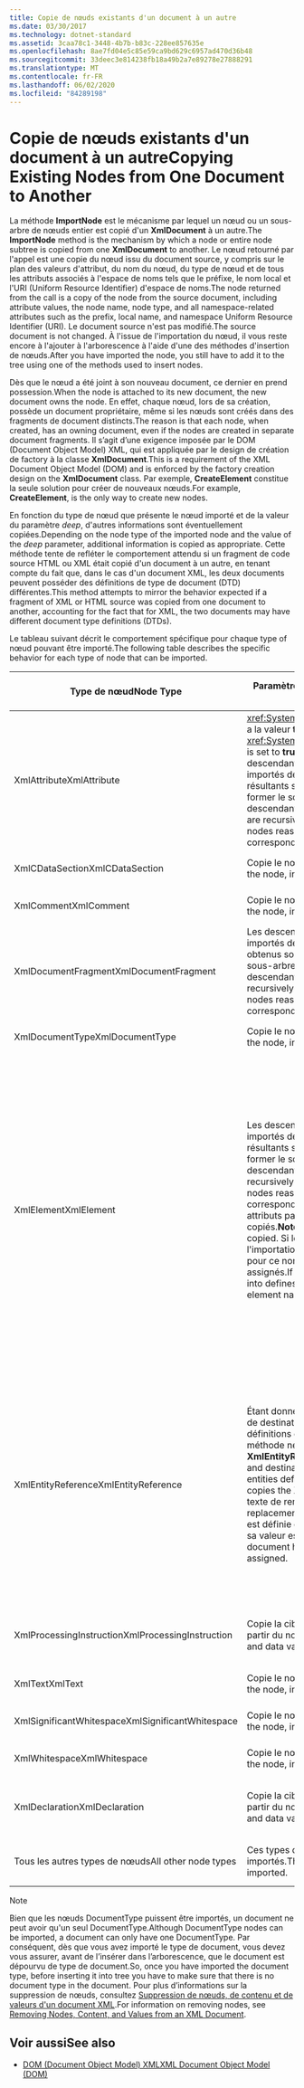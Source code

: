```yaml
---
title: Copie de nœuds existants d'un document à un autre
ms.date: 03/30/2017
ms.technology: dotnet-standard
ms.assetid: 3caa78c1-3448-4b7b-b83c-228ee857635e
ms.openlocfilehash: 8ae7fd04e5c85e59ca9bd629c6957ad470d36b48
ms.sourcegitcommit: 33deec3e814238fb18a49b2a7e89278e27888291
ms.translationtype: MT
ms.contentlocale: fr-FR
ms.lasthandoff: 06/02/2020
ms.locfileid: "84289198"
---
```

# <a name="copying-existing-nodes-from-one-document-to-another"></a><span data-ttu-id="3c102-102">Copie de nœuds existants d'un document à un autre</span><span class="sxs-lookup"><span data-stu-id="3c102-102">Copying Existing Nodes from One Document to Another</span></span>
<span data-ttu-id="3c102-103">La méthode **ImportNode** est le mécanisme par lequel un nœud ou un sous-arbre de nœuds entier est copié d'un **XmlDocument** à un autre.</span><span class="sxs-lookup"><span data-stu-id="3c102-103">The **ImportNode** method is the mechanism by which a node or entire node subtree is copied from one **XmlDocument** to another.</span></span> <span data-ttu-id="3c102-104">Le nœud retourné par l'appel est une copie du nœud issu du document source, y compris sur le plan des valeurs d'attribut, du nom du nœud, du type de nœud et de tous les attributs associés à l'espace de noms tels que le préfixe, le nom local et l'URI (Uniform Resource Identifier) d'espace de noms.</span><span class="sxs-lookup"><span data-stu-id="3c102-104">The node returned from the call is a copy of the node from the source document, including attribute values, the node name, node type, and all namespace-related attributes such as the prefix, local name, and namespace Uniform Resource Identifier (URI).</span></span> <span data-ttu-id="3c102-105">Le document source n'est pas modifié.</span><span class="sxs-lookup"><span data-stu-id="3c102-105">The source document is not changed.</span></span> <span data-ttu-id="3c102-106">À l'issue de l'importation du nœud, il vous reste encore à l'ajouter à l'arborescence à l'aide d'une des méthodes d'insertion de nœuds.</span><span class="sxs-lookup"><span data-stu-id="3c102-106">After you have imported the node, you still have to add it to the tree using one of the methods used to insert nodes.</span></span>  
  
 <span data-ttu-id="3c102-107">Dès que le nœud a été joint à son nouveau document, ce dernier en prend possession.</span><span class="sxs-lookup"><span data-stu-id="3c102-107">When the node is attached to its new document, the new document owns the node.</span></span> <span data-ttu-id="3c102-108">En effet, chaque nœud, lors de sa création, possède un document propriétaire, même si les nœuds sont créés dans des fragments de document distincts.</span><span class="sxs-lookup"><span data-stu-id="3c102-108">The reason is that each node, when created, has an owning document, even if the nodes are created in separate document fragments.</span></span> <span data-ttu-id="3c102-109">Il s’agit d’une exigence imposée par le DOM (Document Object Model) XML, qui est appliquée par le design de création de factory à la classe **XmlDocument**.</span><span class="sxs-lookup"><span data-stu-id="3c102-109">This is a requirement of the XML Document Object Model (DOM) and is enforced by the factory creation design on the **XmlDocument** class.</span></span> <span data-ttu-id="3c102-110">Par exemple, **CreateElement** constitue la seule solution pour créer de nouveaux nœuds.</span><span class="sxs-lookup"><span data-stu-id="3c102-110">For example, **CreateElement**, is the only way to create new nodes.</span></span>  
  
 <span data-ttu-id="3c102-111">En fonction du type de nœud que présente le nœud importé et de la valeur du paramètre *deep*, d'autres informations sont éventuellement copiées.</span><span class="sxs-lookup"><span data-stu-id="3c102-111">Depending on the node type of the imported node and the value of the *deep* parameter, additional information is copied as appropriate.</span></span> <span data-ttu-id="3c102-112">Cette méthode tente de refléter le comportement attendu si un fragment de code source HTML ou XML était copié d'un document à un autre, en tenant compte du fait que, dans le cas d'un document XML, les deux documents peuvent posséder des définitions de type de document (DTD) différentes.</span><span class="sxs-lookup"><span data-stu-id="3c102-112">This method attempts to mirror the behavior expected if a fragment of XML or HTML source was copied from one document to another, accounting for the fact that for XML, the two documents may have different document type definitions (DTDs).</span></span>  
  
 <span data-ttu-id="3c102-113">Le tableau suivant décrit le comportement spécifique pour chaque type of nœud pouvant être importé.</span><span class="sxs-lookup"><span data-stu-id="3c102-113">The following table describes the specific behavior for each type of node that can be imported.</span></span>  
  
|<span data-ttu-id="3c102-114">Type de nœud</span><span class="sxs-lookup"><span data-stu-id="3c102-114">Node Type</span></span>|<span data-ttu-id="3c102-115">Paramètre *deep* avec la valeur true</span><span class="sxs-lookup"><span data-stu-id="3c102-115">*deep* parameter is true</span></span>|<span data-ttu-id="3c102-116">Paramètre *deep* avec la valeur false</span><span class="sxs-lookup"><span data-stu-id="3c102-116">*deep* parameter is false</span></span>|  
|---------------|------------------------------|-------------------------------|  
|<span data-ttu-id="3c102-117">XmlAttribute</span><span class="sxs-lookup"><span data-stu-id="3c102-117">XmlAttribute</span></span>|<span data-ttu-id="3c102-118"><xref:System.Xml.XmlAttribute.Specified%2A> a la valeur **true** sur XmlAttribute.</span><span class="sxs-lookup"><span data-stu-id="3c102-118">The <xref:System.Xml.XmlAttribute.Specified%2A> is set to **true** on the XmlAttribute.</span></span> <span data-ttu-id="3c102-119">Les descendants du **XmlAttribute** source sont importés de façon récursive et les nœuds résultants sont assemblés à nouveau pour former le sous-arbre correspondant.</span><span class="sxs-lookup"><span data-stu-id="3c102-119">The descendants of the source **XmlAttribute** are recursively imported and the resulting nodes reassembled to form the corresponding subtree.</span></span>|<span data-ttu-id="3c102-120">Le paramètre *deep* ne s'applique pas aux nœuds **XmlAttribute**, parce qu'ils emportent toujours avec eux leurs nœuds enfants lorsqu'ils sont importés.</span><span class="sxs-lookup"><span data-stu-id="3c102-120">The *deep* parameter does not apply to **XmlAttribute** nodes, because they always carry their child nodes with them when imported.</span></span>|  
|<span data-ttu-id="3c102-121">XmlCDataSection</span><span class="sxs-lookup"><span data-stu-id="3c102-121">XmlCDataSection</span></span>|<span data-ttu-id="3c102-122">Copie le nœud avec ses données.</span><span class="sxs-lookup"><span data-stu-id="3c102-122">Copies the node, including its data.</span></span>|<span data-ttu-id="3c102-123">Copie le nœud avec ses données.</span><span class="sxs-lookup"><span data-stu-id="3c102-123">Copies the node, including its data.</span></span>|  
|<span data-ttu-id="3c102-124">XmlComment</span><span class="sxs-lookup"><span data-stu-id="3c102-124">XmlComment</span></span>|<span data-ttu-id="3c102-125">Copie le nœud avec ses données.</span><span class="sxs-lookup"><span data-stu-id="3c102-125">Copies the node, including its data.</span></span>|<span data-ttu-id="3c102-126">Copie le nœud avec ses données.</span><span class="sxs-lookup"><span data-stu-id="3c102-126">Copies the node, including its data.</span></span>|  
|<span data-ttu-id="3c102-127">XmlDocumentFragment</span><span class="sxs-lookup"><span data-stu-id="3c102-127">XmlDocumentFragment</span></span>|<span data-ttu-id="3c102-128">Les descendants du nœud source sont importés de manière récursive et les nœuds obtenus sont réassemblés pour former le sous-arbre correspondant.</span><span class="sxs-lookup"><span data-stu-id="3c102-128">The descendants of the source node are recursively imported and the resulting nodes reassembled to form the corresponding subtree.</span></span>|<span data-ttu-id="3c102-129">Un **XmlDocumentFragment** vide est créé.</span><span class="sxs-lookup"><span data-stu-id="3c102-129">An empty **XmlDocumentFragment** is created.</span></span>|  
|<span data-ttu-id="3c102-130">XmlDocumentType</span><span class="sxs-lookup"><span data-stu-id="3c102-130">XmlDocumentType</span></span>|<span data-ttu-id="3c102-131">Copie le nœud avec ses données.\*</span><span class="sxs-lookup"><span data-stu-id="3c102-131">Copies the node, including its data.\*</span></span>|<span data-ttu-id="3c102-132">Copie le nœud avec ses données.\*</span><span class="sxs-lookup"><span data-stu-id="3c102-132">Copies the node, including its data.\*</span></span>|  
|<span data-ttu-id="3c102-133">XmlElement</span><span class="sxs-lookup"><span data-stu-id="3c102-133">XmlElement</span></span>|<span data-ttu-id="3c102-134">Les descendants de l'élément source sont importés de façon récursive et les nœuds résultants sont assemblés à nouveau pour former le sous-arbre correspondant.</span><span class="sxs-lookup"><span data-stu-id="3c102-134">The descendants of the source element are recursively imported and the resulting nodes reassembled to form the corresponding subtree.</span></span> <span data-ttu-id="3c102-135">**Remarque :** les attributs par défaut ne sont pas copiés.</span><span class="sxs-lookup"><span data-stu-id="3c102-135">**Note:**  Default attributes are not copied.</span></span> <span data-ttu-id="3c102-136">Si le document destinataire de l'importation définit des attributs par défaut pour ce nom d'élément, ces attributs sont assignés.</span><span class="sxs-lookup"><span data-stu-id="3c102-136">If the document being imported into defines default attributes for this element name, those are assigned.</span></span>|<span data-ttu-id="3c102-137">Les nœuds d'attribut spécifiés de l'élément source sont importés et les nœuds **XmlAttribute** générés sont joints au nouvel élément.</span><span class="sxs-lookup"><span data-stu-id="3c102-137">Specified attribute nodes of the source element are imported, and the generated **XmlAttribute** nodes are attached to the new element.</span></span> <span data-ttu-id="3c102-138">Les nœuds descendants ne sont pas copiés.</span><span class="sxs-lookup"><span data-stu-id="3c102-138">The descendant nodes are not copied.</span></span> <span data-ttu-id="3c102-139">**Remarque :** les attributs par défaut ne sont pas copiés.</span><span class="sxs-lookup"><span data-stu-id="3c102-139">**Note:**  Default attributes are not copied.</span></span> <span data-ttu-id="3c102-140">Si le document destinataire de l'importation définit des attributs par défaut pour ce nom d'élément, ces attributs sont assignés.</span><span class="sxs-lookup"><span data-stu-id="3c102-140">If the document being imported into defines default attributes for this element name, those are assigned.</span></span>|  
|<span data-ttu-id="3c102-141">XmlEntityReference</span><span class="sxs-lookup"><span data-stu-id="3c102-141">XmlEntityReference</span></span>|<span data-ttu-id="3c102-142">Étant donné que les documents source et de destination peuvent comporter des définitions différentes des entités, cette méthode ne copie que le nœud **XmlEntityReference**.</span><span class="sxs-lookup"><span data-stu-id="3c102-142">Because the source and destination documents could have the entities defined differently, this method only copies the **XmlEntityReference** node.</span></span> <span data-ttu-id="3c102-143">Le texte de remplacement n'est pas inclus.</span><span class="sxs-lookup"><span data-stu-id="3c102-143">The replacement text is not included.</span></span> <span data-ttu-id="3c102-144">Si l'entité est définie dans le document de destination, sa valeur est assignée.</span><span class="sxs-lookup"><span data-stu-id="3c102-144">If the destination document has the entity defined, its value is assigned.</span></span>|<span data-ttu-id="3c102-145">Étant donné que les documents source et de destination peuvent comporter des définitions différentes des entités, cette méthode ne copie que le nœud **XmlEntityReference**.</span><span class="sxs-lookup"><span data-stu-id="3c102-145">Because the source and destination documents could have the entities defined differently, this method only copies the **XmlEntityReference** node.</span></span> <span data-ttu-id="3c102-146">Le texte de remplacement n'est pas inclus.</span><span class="sxs-lookup"><span data-stu-id="3c102-146">The replacement text is not included.</span></span> <span data-ttu-id="3c102-147">Si l'entité est définie dans le document de destination, sa valeur est assignée.</span><span class="sxs-lookup"><span data-stu-id="3c102-147">If the destination document has the entity defined, its value is assigned.</span></span>|  
|<span data-ttu-id="3c102-148">XmlProcessingInstruction</span><span class="sxs-lookup"><span data-stu-id="3c102-148">XmlProcessingInstruction</span></span>|<span data-ttu-id="3c102-149">Copie la cible et la valeur de données à partir du nœud importé.</span><span class="sxs-lookup"><span data-stu-id="3c102-149">Copies the target and data value from the imported node.</span></span>|<span data-ttu-id="3c102-150">Copie la cible et la valeur de données à partir du nœud importé.</span><span class="sxs-lookup"><span data-stu-id="3c102-150">Copies the target and data value from the imported node.</span></span>|  
|<span data-ttu-id="3c102-151">XmlText</span><span class="sxs-lookup"><span data-stu-id="3c102-151">XmlText</span></span>|<span data-ttu-id="3c102-152">Copie le nœud avec ses données.</span><span class="sxs-lookup"><span data-stu-id="3c102-152">Copies the node, including its data.</span></span>|<span data-ttu-id="3c102-153">Copie le nœud avec ses données.</span><span class="sxs-lookup"><span data-stu-id="3c102-153">Copies the node, including its data.</span></span>|  
|<span data-ttu-id="3c102-154">XmlSignificantWhitespace</span><span class="sxs-lookup"><span data-stu-id="3c102-154">XmlSignificantWhitespace</span></span>|<span data-ttu-id="3c102-155">Copie le nœud avec ses données.</span><span class="sxs-lookup"><span data-stu-id="3c102-155">Copies the node, including its data.</span></span>|<span data-ttu-id="3c102-156">Copie le nœud avec ses données.</span><span class="sxs-lookup"><span data-stu-id="3c102-156">Copies the node, including its data.</span></span>|  
|<span data-ttu-id="3c102-157">XmlWhitespace</span><span class="sxs-lookup"><span data-stu-id="3c102-157">XmlWhitespace</span></span>|<span data-ttu-id="3c102-158">Copie le nœud avec ses données.</span><span class="sxs-lookup"><span data-stu-id="3c102-158">Copies the node, including its data.</span></span>|<span data-ttu-id="3c102-159">Copie le nœud avec ses données.</span><span class="sxs-lookup"><span data-stu-id="3c102-159">Copies the node, including its data.</span></span>|  
|<span data-ttu-id="3c102-160">XmlDeclaration</span><span class="sxs-lookup"><span data-stu-id="3c102-160">XmlDeclaration</span></span>|<span data-ttu-id="3c102-161">Copie la cible et la valeur de données à partir du nœud importé.</span><span class="sxs-lookup"><span data-stu-id="3c102-161">Copies the target and data value from the imported node.</span></span>|<span data-ttu-id="3c102-162">Copie la cible et la valeur de données à partir du nœud importé.</span><span class="sxs-lookup"><span data-stu-id="3c102-162">Copies the target and data value from the imported node.</span></span>|  
|<span data-ttu-id="3c102-163">Tous les autres types de nœuds</span><span class="sxs-lookup"><span data-stu-id="3c102-163">All other node types</span></span>|<span data-ttu-id="3c102-164">Ces types de nœuds ne peuvent pas être importés.</span><span class="sxs-lookup"><span data-stu-id="3c102-164">These node types cannot be imported.</span></span>|<span data-ttu-id="3c102-165">Ces types de nœuds ne peuvent pas être importés.</span><span class="sxs-lookup"><span data-stu-id="3c102-165">These node types cannot be imported.</span></span>|  
  
> [!NOTE]
> <span data-ttu-id="3c102-166">Bien que les nœuds DocumentType puissent être importés, un document ne peut avoir qu'un seul DocumentType.</span><span class="sxs-lookup"><span data-stu-id="3c102-166">Although DocumentType nodes can be imported, a document can only have one DocumentType.</span></span> <span data-ttu-id="3c102-167">Par conséquent, dès que vous avez importé le type de document, vous devez vous assurer, avant de l’insérer dans l’arborescence, que le document est dépourvu de type de document.</span><span class="sxs-lookup"><span data-stu-id="3c102-167">So, once you have imported the document type, before inserting it into tree you have to make sure that there is no document type in the document.</span></span> <span data-ttu-id="3c102-168">Pour plus d’informations sur la suppression de nœuds, consultez [Suppression de nœuds, de contenu et de valeurs d'un document XML](removing-nodes-content-and-values-from-an-xml-document.md).</span><span class="sxs-lookup"><span data-stu-id="3c102-168">For information on removing nodes, see [Removing Nodes, Content, and Values from an XML Document](removing-nodes-content-and-values-from-an-xml-document.md).</span></span>  
  
## <a name="see-also"></a><span data-ttu-id="3c102-169">Voir aussi</span><span class="sxs-lookup"><span data-stu-id="3c102-169">See also</span></span>

- [<span data-ttu-id="3c102-170">DOM (Document Object Model) XML</span><span class="sxs-lookup"><span data-stu-id="3c102-170">XML Document Object Model (DOM)</span></span>](xml-document-object-model-dom.md)
